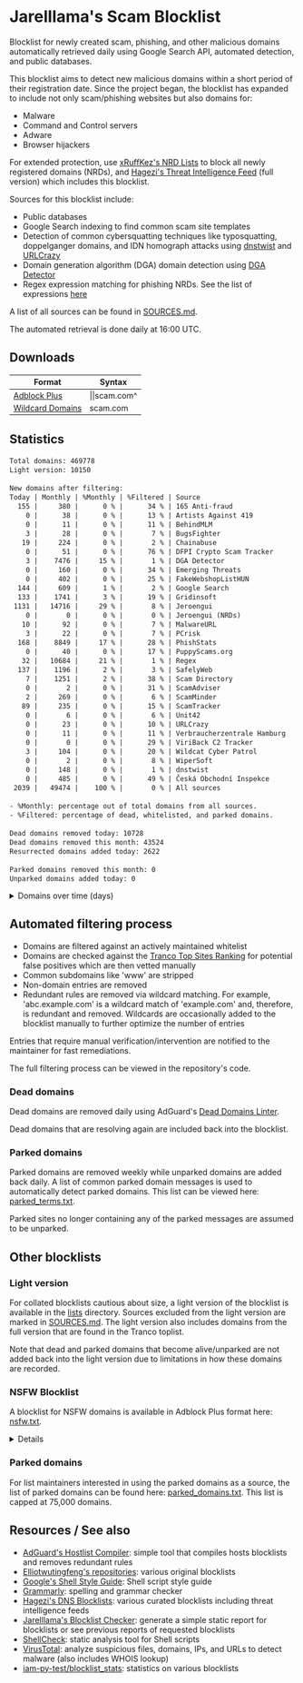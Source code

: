 # Jarelllama's Scam Blocklist

Blocklist for newly created scam, phishing, and other malicious domains automatically retrieved daily using Google Search API, automated detection, and public databases.

This blocklist aims to detect new malicious domains within a short period of their registration date. Since the project began, the blocklist has expanded to include not only scam/phishing websites but also domains for:

- Malware
- Command and Control servers
- Adware
- Browser hijackers

For extended protection, use [xRuffKez's NRD Lists](https://github.com/xRuffKez/NRD) to block all newly registered domains (NRDs), and [Hagezi's Threat Intelligence Feed](https://github.com/hagezi/dns-blocklists?tab=readme-ov-file#tif) (full version) which includes this blocklist.

Sources for this blocklist include:

- Public databases
- Google Search indexing to find common scam site templates
- Detection of common cybersquatting techniques like typosquatting, doppelganger domains, and IDN homograph attacks using [dnstwist](https://github.com/elceef/dnstwist) and [URLCrazy](https://github.com/urbanadventurer/urlcrazy)
- Domain generation algorithm (DGA) domain detection using [DGA Detector](https://github.com/exp0se/dga_detector)
- Regex expression matching for phishing NRDs. See the list of expressions [here](https://github.com/jarelllama/Scam-Blocklist/blob/main/config/phishing_detection.csv)

A list of all sources can be found in [SOURCES.md](https://github.com/jarelllama/Scam-Blocklist/blob/main/SOURCES.md).

The automated retrieval is done daily at 16:00 UTC.

## Downloads

| Format | Syntax |
| --- | --- |
| [Adblock Plus](https://raw.githubusercontent.com/jarelllama/Scam-Blocklist/main/lists/adblock/scams.txt) | \|\|scam.com^ |
| [Wildcard Domains](https://raw.githubusercontent.com/jarelllama/Scam-Blocklist/main/lists/wildcard_domains/scams.txt) | scam.com |

## Statistics

``` text
Total domains: 469778
Light version: 10150

New domains after filtering:
Today | Monthly | %Monthly | %Filtered | Source
  155 |     380 |      0 % |      34 % | 165 Anti-fraud
    0 |      38 |      0 % |      13 % | Artists Against 419
    0 |      11 |      0 % |      11 % | BehindMLM
    3 |      28 |      0 % |       7 % | BugsFighter
   19 |     224 |      0 % |       2 % | Chainabuse
    0 |      51 |      0 % |      76 % | DFPI Crypto Scam Tracker
    3 |    7476 |     15 % |       1 % | DGA Detector
    0 |     160 |      0 % |      34 % | Emerging Threats
    0 |     402 |      0 % |      25 % | FakeWebshopListHUN
  144 |     609 |      1 % |       2 % | Google Search
  133 |    1741 |      3 % |      19 % | Gridinsoft
 1131 |   14716 |     29 % |       8 % | Jeroengui
    0 |       0 |      0 % |       0 % | Jeroengui (NRDs)
   10 |      92 |      0 % |       7 % | MalwareURL
    3 |      22 |      0 % |       7 % | PCrisk
  168 |    8849 |     17 % |      28 % | PhishStats
    0 |      40 |      0 % |      17 % | PuppyScams.org
   32 |   10684 |     21 % |       1 % | Regex
  137 |    1196 |      2 % |       3 % | SafelyWeb
    7 |    1251 |      2 % |      38 % | Scam Directory
    0 |       2 |      0 % |      31 % | ScamAdviser
    2 |     269 |      0 % |       6 % | ScamMinder
   89 |     235 |      0 % |      15 % | ScamTracker
    0 |       6 |      0 % |       6 % | Unit42
    0 |      23 |      0 % |      10 % | URLCrazy
    0 |      11 |      0 % |      11 % | Verbraucherzentrale Hamburg
    0 |       0 |      0 % |      29 % | ViriBack C2 Tracker
    3 |     104 |      0 % |      20 % | Wildcat Cyber Patrol
    0 |       2 |      0 % |       8 % | WiperSoft
    0 |     148 |      0 % |       1 % | dnstwist
    0 |     485 |      0 % |      49 % | Česká Obchodní Inspekce
 2039 |   49474 |    100 % |       0 % | All sources

- %Monthly: percentage out of total domains from all sources.
- %Filtered: percentage of dead, whitelisted, and parked domains.

Dead domains removed today: 10728
Dead domains removed this month: 43524
Resurrected domains added today: 2622

Parked domains removed this month: 0
Unparked domains added today: 0
```

<details>
<summary>Domains over time (days)</summary>

![Domains over time](https://raw.githubusercontent.com/iam-py-test/blocklist_stats/main/stats/Jarelllamas_Scam_Blocklist.png)

Courtesy of iam-py-test/blocklist_stats.
</details>

## Automated filtering process

- Domains are filtered against an actively maintained whitelist
- Domains are checked against the [Tranco Top Sites Ranking](https://tranco-list.eu/) for potential false positives which are then vetted manually
- Common subdomains like 'www' are stripped
- Non-domain entries are removed
- Redundant rules are removed via wildcard matching. For example, 'abc.example.com' is a wildcard match of 'example.com' and, therefore, is redundant and removed. Wildcards are occasionally added to the blocklist manually to further optimize the number of entries

Entries that require manual verification/intervention are notified to the maintainer for fast remediations.

The full filtering process can be viewed in the repository's code.

### Dead domains

Dead domains are removed daily using AdGuard's [Dead Domains Linter](https://github.com/AdguardTeam/DeadDomainsLinter).

Dead domains that are resolving again are included back into the blocklist.

### Parked domains

Parked domains are removed weekly while unparked domains are added back daily. A list of common parked domain messages is used to automatically detect parked domains. This list can be viewed here: [parked_terms.txt](https://github.com/jarelllama/Scam-Blocklist/blob/main/config/parked_terms.txt).

Parked sites no longer containing any of the parked messages are assumed to be unparked.

## Other blocklists

### Light version

For collated blocklists cautious about size, a light version of the blocklist is available in the [lists](https://github.com/jarelllama/Scam-Blocklist/tree/main/lists) directory. Sources excluded from the light version are marked in [SOURCES.md](https://github.com/jarelllama/Scam-Blocklist/blob/main/SOURCES.md). The light version also includes domains from the full version that are found in the Tranco toplist.

Note that dead and parked domains that become alive/unparked are not added back into the light version due to limitations in how these domains are recorded.

### NSFW Blocklist

A blocklist for NSFW domains is available in Adblock Plus format here:
[nsfw.txt](https://raw.githubusercontent.com/jarelllama/Scam-Blocklist/main/lists/adblock/nsfw.txt).

<details>
<summary>Details</summary>
<ul>
<li>Domains are automatically retrieved from the Tranco Top Sites Ranking daily</li>
<li>Dead domains are removed daily</li>
<li>Note that resurrected domains are not added back</li>
<li>Note that parked domains are not checked for</li>
</ul>
Total domains: 13758
<br>
<br>
This blocklist does not just include adult videos, but also NSFW content of the artistic variety (rule34, illustrations, etc).
</details>

### Parked domains

For list maintainers interested in using the parked domains as a source, the list of parked domains can be found here: [parked_domains.txt](https://github.com/jarelllama/Scam-Blocklist/blob/main/data/parked_domains.txt). This list is capped at 75,000 domains.

## Resources / See also

- [AdGuard's Hostlist Compiler](https://github.com/AdguardTeam/HostlistCompiler): simple tool that compiles hosts blocklists and removes redundant rules
- [Elliotwutingfeng's repositories](https://github.com/elliotwutingfeng?tab=repositories): various original blocklists
- [Google's Shell Style Guide](https://google.github.io/styleguide/shellguide.html): Shell script style guide
- [Grammarly](https://grammarly.com/): spelling and grammar checker
- [Hagezi's DNS Blocklists](https://github.com/hagezi/dns-blocklists): various curated blocklists including threat intelligence feeds
- [Jarelllama's Blocklist Checker](https://github.com/jarelllama/Blocklist-Checker): generate a simple static report for blocklists or see previous reports of requested blocklists
- [ShellCheck](https://github.com/koalaman/shellcheck): static analysis tool for Shell scripts
- [VirusTotal](https://www.virustotal.com/): analyze suspicious files, domains, IPs, and URLs to detect malware (also includes WHOIS lookup)
- [iam-py-test/blocklist_stats](https://github.com/iam-py-test/blocklist_stats): statistics on various blocklists

